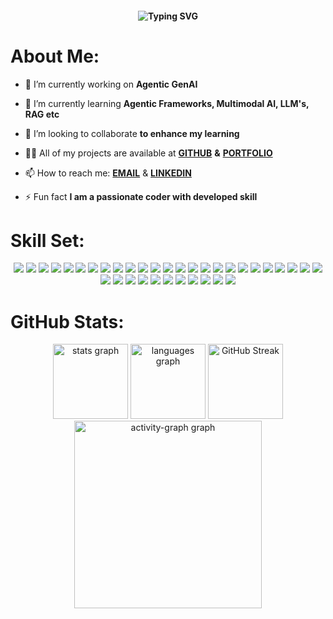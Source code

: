 <!--[![MasterHead](https://wallpapers.com/images/hd/think-about-coding-qlib86o7bz1fqbub.jpg)](https://github.com/Dr-Strange-01)-->
<!--<h1 align="center">A.o.A, It's KY 👋 </h1>-->
<!--<h1 align="center">Machine Learning/ Deep Learning/ GenAI Engineer</h1>-->
<h4 align="center"><img src="https://readme-typing-svg.demolab.com?font=Oswald&weight=700&size=45&pause=1000&color=3CA2C4&center=true&width=600&height=80&lines=Machine+Learning+Engineer;Deep+Learning+Engineer;Generative+AI+Engineer" alt="Typing SVG" /></a></h4>

<!--[![ѕтяαηgєr profile views](https://u8views.com/api/v1/github/profiles/125406268/views/day-week-month-total-count.svg)](https://u8views.com/github/Kaleemullah-Younas)
<a href="https://u8views.com/github/Kaleemullah-Younas"><img src="https://u8views.com/api/v1/github/profiles/125406268/views/day-week-month-total-count.svg"></a>-->

# **About Me**:
<!--<img align="right" width="300" alt="Coding" src="https://media.giphy.com/media/RbDKaczqWovIugyJmW/giphy.gif?cid=ecf05e47dpcfnaqf4og6cb4pkuc8tdv5r3alx4syfer7iu2b&ep=v1_gifs_related&rid=giphy.gif&ct=g">-->
- 🔭 I’m currently working on **Agentic GenAI**

- 🌱 I’m currently learning **Agentic Frameworks, Multimodal AI, LLM's, RAG etc**

- 👯 I’m looking to collaborate **to enhance my learning**

- 👨‍💻 All of my projects are available at [**GITHUB**](https://github.com/Kaleemullah-Younas?tab=repositories) **&** [**PORTFOLIO**](https://kaleemullahyounas.netlify.app/)  

- 📫 How to reach me: [**EMAIL**](mailto:kaleemullahyouus123@gmail.com) & [**LINKEDIN**](https://www.linkedin.com/in/kaleemullah-y-404300261/)

  
- ⚡ Fun fact **I am a passionate coder with developed skill**


# Skill Set:
<p align="center">
  <a href="https://git-scm.com/" target="_blank" rel="noreferrer"><img src="https://skillicons.dev/icons?i=git" /></a>
  <a href="https://kubernetes.io/docs/" target="_blank" rel="noreferrer"><img src="https://skillicons.dev/icons?i=kubernetes" /></a>
  <a href="https://www.docker.com/" target="_blank" rel="noreferrer"><img src="https://skillicons.dev/icons?i=docker" /></a>
  <a href="https://devdocs.io/c/" target="_blank" rel="noreferrer"><img src="https://skillicons.dev/icons?i=c" /></a>
  <a href="https://www.anaconda.com/" target="_blank" rel="noreferrer"><img src="https://skillicons.dev/icons?i=anaconda" /></a>
  <a href="https://aws.amazon.com/" target="_blank" rel="noreferrer"><img src="https://skillicons.dev/icons?i=aws" /></a>
  <a href="https://azure.microsoft.com/" target="_blank" rel="noreferrer"><img src="https://skillicons.dev/icons?i=azure" /></a>
  <a href="https://isocpp.org/" target="_blank" rel="noreferrer"><img src="https://skillicons.dev/icons?i=cpp" /></a>
  <a href="https://developer.mozilla.org/en-US/docs/Web/CSS" target="_blank" rel="noreferrer"><img src="https://skillicons.dev/icons?i=css" /></a>
  <a href="https://discord.com/" target="_blank" rel="noreferrer"><img src="https://skillicons.dev/icons?i=discord" /></a>
  <a href="https://fastapi.tiangolo.com/" target="_blank" rel="noreferrer"><img src="https://skillicons.dev/icons?i=fastapi" /></a>
  <a href="https://firebase.google.com/" target="_blank" rel="noreferrer"><img src="https://skillicons.dev/icons?i=firebase" /></a>
  <a href="https://www.figma.com/" target="_blank" rel="noreferrer"><img src="https://skillicons.dev/icons?i=figma" /></a>
  <a href="https://cloud.google.com/" target="_blank" rel="noreferrer"><img src="https://skillicons.dev/icons?i=gcp" /></a>
  <a href="https://www.heroku.com/" target="_blank" rel="noreferrer"><img src="https://skillicons.dev/icons?i=heroku" /></a>
  <a href="https://developer.mozilla.org/en-US/docs/Web/HTML" target="_blank" rel="noreferrer"><img src="https://skillicons.dev/icons?i=html" /></a>
  <a href="https://openai.com/" target="_blank" rel="noreferrer"><img src="https://skillicons.dev/icons?i=ai" /></a>
  <a href="https://developer.mozilla.org/en-US/docs/Web/JavaScript" target="_blank" rel="noreferrer"><img src="https://skillicons.dev/icons?i=js" /></a>
  <a href="https://mui.com/" target="_blank" rel="noreferrer"><img src="https://skillicons.dev/icons?i=materialui" /></a>
  <a href="https://www.mongodb.com/" target="_blank" rel="noreferrer"><img src="https://skillicons.dev/icons?i=mongodb" /></a>
  <a href="https://www.mysql.com/" target="_blank" rel="noreferrer"><img src="https://skillicons.dev/icons?i=mysql" /></a>
  <a href="https://www.netlify.com/" target="_blank" rel="noreferrer"><img src="https://skillicons.dev/icons?i=netlify" /></a>
  <a href="https://nextjs.org/" target="_blank" rel="noreferrer"><img src="https://skillicons.dev/icons?i=nextjs" /></a>
  <a href="https://nodejs.org/" target="_blank" rel="noreferrer"><img src="https://skillicons.dev/icons?i=nodejs" /></a>
  <a href="https://www.npmjs.com/" target="_blank" rel="noreferrer"><img src="https://skillicons.dev/icons?i=npm" /></a>
  <a href="https://opencv.org/" target="_blank" rel="noreferrer"><img src="https://skillicons.dev/icons?i=opencv" /></a>
  <a href="https://www.postman.com/" target="_blank" rel="noreferrer"><img src="https://skillicons.dev/icons?i=postman" /></a>
  <a href="https://www.jetbrains.com/pycharm/" target="_blank" rel="noreferrer"><img src="https://skillicons.dev/icons?i=pycharm" /></a>
  <a href="https://www.python.org/" target="_blank" rel="noreferrer"><img src="https://skillicons.dev/icons?i=py" /></a>
  <a href="https://pytorch.org/" target="_blank" rel="noreferrer"><img src="https://skillicons.dev/icons?i=pytorch" /></a>
  <a href="https://react.dev/" target="_blank" rel="noreferrer"><img src="https://skillicons.dev/icons?i=react" /></a>
  <a href="https://supabase.com/" target="_blank" rel="noreferrer"><img src="https://skillicons.dev/icons?i=supabase" /></a>
  <a href="https://scikit-learn.org/" target="_blank" rel="noreferrer"><img src="https://skillicons.dev/icons?i=sklearn" /></a>
  <a href="https://tailwindcss.com/" target="_blank" rel="noreferrer"><img src="https://skillicons.dev/icons?i=tailwind" /></a>
  <a href="https://www.tensorflow.org/" target="_blank" rel="noreferrer"><img src="https://skillicons.dev/icons?i=tensorflow" /></a>
  <a href="https://vercel.com/" target="_blank" rel="noreferrer"><img src="https://skillicons.dev/icons?i=vercel" /></a>
</p>

# GitHub Stats:
<div align="center">
  <img src="https://github-readme-stats.vercel.app/api?username=Kaleemullah-Younas&show_icons=true&locale=en&bg_color=0d1117&text_color=5bcdec&title_color=45bee5&hide_border=true&include_all_commits=true&count_private=true&cache_seconds=1800" height="120" alt="stats graph" />
  <img src="https://github-readme-stats.vercel.app/api/top-langs?username=Kaleemullah-Younas&locale=en&layout=compact&langs_count=6&bg_color=0d1117&text_color=5bcdec&title_color=45bee5&hide_border=true&cache_seconds=1800" height="120" alt="languages graph" />
  <a href="https://git.io/streak-stats"><img src="https://streak-stats.demolab.com?user=Kaleemullah-Younas&theme=carbonfox&background=0d1117&hide_border=true&border_radius=5&order=3" height="120" alt="GitHub Streak" /></a>
  <img src="https://github-readme-activity-graph.vercel.app/graph?username=Kaleemullah-Younas&radius=16&theme=react-dark&area=true&hide_border=true&order=5&cache_seconds=1800" height="300" alt="activity-graph graph"  />
</div>
